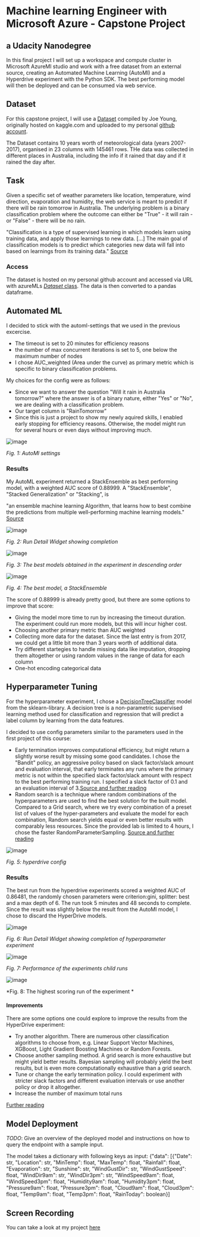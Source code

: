 # Machine learning Engineer with Microsoft Azure - Capstone Project
## a Udacity Nanodegree

In this final project I will set up a workspace and compute cluster in Microsoft AzureMl studio and work with a free dataset from an external source, creating an  Automated Machine Learning (AutoMl) and a Hyperdrive experiment with the Python SDK. The best performing model will then be deployed and can be consumed via web service.

## Dataset

For this capstone project, I will use a [Dataset](https://www.kaggle.com/jsphyg/weather-dataset-rattle-package?select=weatherAUS.csv) compiled by Joe Young, originally hosted on kaggle.com and uploaded to my personal [github account](https://github.com/Aschteroth/udacity_capstone_project).

The Dataset contains 10 years worth of meteorological data (years 2007-2017), organised in 23 columns with 145461 rows. THe data was collected in different places in Australia, including the info if it rained that day and if it rained the day after.

## Task

Given a specific set of weather parameters like location, temperature, wind direction, evaporation and humidity, the web service is meant to predict if there will be rain tomorrow in Australia. The underlying problem is a binary classification problem where the outcome can either be "True" - it will rain -  or "False" - there will be no rain.

"Classification is a type of supervised learning in which models learn using training data, and apply those learnings to new data. [...] The main goal of classification models is to predict which categories new data will fall into based on learnings from its training data."
[Source](https://docs.microsoft.com/en-us/azure/machine-learning/concept-automated-ml)

### Access
The dataset is hosted on my personal github account and accessed via URL with azureMLs [*Dataset* class](https://docs.microsoft.com/en-us/python/api/azureml-core/azureml.core.dataset.dataset?view=azure-ml-py). 
The data is then converted to a pandas dataframe.

## Automated ML

I decided to stick with the automl-settings that we used in the previous excercise.

- The timeout is set to 20 minutes for efficiency reasons
- the number of max concurrent iterations is set to 5, one below the maximum number of nodes
- I chose AUC_weighted (Area under the curve) as primary metric which is specific to binary classification problems. 

My choices for the config were as follows:

- Since we want to answer the question "Will it rain in Australia tomorrow?" where the answer is of a binary nature, either "Yes" or "No", we are dealing with a classification problem.
- Our target column is "RainTomorrow"
- Since this is just a project to show my newly aquired skills, I enabled early stopping for efficiency reasons. Otherwise, the model might run for several hours or even days without improving much.

![image](https://user-images.githubusercontent.com/61315167/118227684-3fde8900-b489-11eb-833e-dd684afbc213.png)

*Fig. 1: AutoMl settings*

### Results

My AutoML experiment returned a StackEnsemble as best performing model, with a weighted AUC score of 0.88999. 
A "StackEnsemble", "Stacked Generalization" or "Stacking", is 
  
  "an ensemble machine learning Algorithm, that learns how to best combine the predictions from multiple well-performing machine learning models." [Source](https://machinelearningmastery.com/stacking-ensemble-machine-learning-with-python/)



![image](https://user-images.githubusercontent.com/61315167/118228220-183bf080-b48a-11eb-8525-ce8c65af1b3b.png)

*Fig. 2: Run Detail Widget showing completion*

![image](https://user-images.githubusercontent.com/61315167/118228280-31dd3800-b48a-11eb-93a4-a37f2fa7ccf6.png)

*Fig. 3: The best models obtained in the experiment in descending order*

![image](https://user-images.githubusercontent.com/61315167/118228334-4cafac80-b48a-11eb-98d6-0b17cbcf992a.png)

*Fig. 4: The best model, a StackEnsemble*


The score of 0.88999 is already pretty good, but there are some options to improve that score: 
- Giving the model more time to run by increasing the timeout duration. The experiment could run more models, but this will incur higher cost. 
- Choosing another primary metric than AUC weighted
- Collecting more data for the dataset. Since the last entry is from 2017, we could get a little bit more than 3 years worth of additional data. 
- Try different startegies to handle missing data like imputation, dropping them altogether or using random values in the range of data for each column
- One-hot encoding categorical data


## Hyperparameter Tuning

For the hyperparameter experiment, I chose a [DecisionTreeClassifier](https://scikit-learn.org/stable/modules/tree.html) model from the sklearn-library. A decision tree is a non-parametric supervised learning method used for classification and regression that will predict a label column by learning from the data features.

I decided to use config parameters similar to the parameters used in the first project of this course: 
- Early termination improves computational efficiency, but might return a slightly worse result by missing some good candidates. I chose the "Bandit" policy, an aggressive policy based on slack factor/slack amount and evaluation interval, that early terminates any runs where the primary metric is not within the specified slack factor/slack amount with respect to the best performing training run. I specified a slack factor of 0.1 and an evaluation interval of 3.[Source and further reading](https://azure.github.io/azureml-sdk-for-r/reference/bandit_policy.html)
- Random search is a technique where random combinations of the hyperparameters are used to find the best solution for the built model. Compared to a Grid search, where we try every combination of a preset list of values of the hyper-parameters and evaluate the model for each combination, Random search yields equal or even better results with comparably less resources. Since the provided lab is limited to 4 hours, I chose the faster RandomParameterSampling. [Source and further reading](https://medium.com/@senapati.dipak97/grid-search-vs-random-search-d34c92946318#:~:text=Random%20search%20works%20best%20for,are%20less%20number%20of%20dimensions)

![image](https://user-images.githubusercontent.com/61315167/118266783-5e5d7800-b4bb-11eb-9cd3-2d40cc892ce7.png)

*Fig. 5: hyperdrive config*


### Results

The best run from the hyperdrive experiments scored a weighted AUC of 0.86481, the randomly chosen parameters were criterion:gini, splitter: best and a max depth of 6. The run took 5 minutes and 48 seconds to complete. Since the result was slightly below the result from the AutoMl model, I chose to discard the HyperDrive models.


![image](https://user-images.githubusercontent.com/61315167/118231393-5be52900-b48f-11eb-9bf0-6a73ec6432d6.png)

*Fig. 6: Run Detail Widget showing completion of hyperparameter experiment*

![image](https://user-images.githubusercontent.com/61315167/118231494-86cf7d00-b48f-11eb-9b22-a854b19f397e.png)


*Fig. 7: Performance of the experiments child runs*

![image](https://user-images.githubusercontent.com/61315167/118231427-6b647200-b48f-11eb-9144-fd09dd538037.png)

*Fig. 8: The highest scoring run of the experiment *

#### Improvements
There are some options one could explore to improve the results from the HyperDrive experiment:

- Try another algorithm. There are numerous other classification algorithms to choose from, e.g. Linear Support Vector Machines, XGBoost, Light Gradient Boosting Machines or Random Forests.
- Choose another sampling method. A grid search is more exhaustive but might yield better results. Bayesian sampling will probably yield the best results, but is even more computationally exhaustive than a grid search.
- Tune or change the early termination policy. I could experiment with stricter slack factors and different evaluation intervals or use another policy or drop it altogether. 
- Increase the number of maximum total runs

[Further reading](https://docs.microsoft.com/en-us/azure/machine-learning/how-to-tune-hyperparameters)

## Model Deployment
*TODO*: Give an overview of the deployed model and instructions on how to query the endpoint with a sample input.

The model takes a dictionary with following keys as input: 
{"data": [{"Date": str,
                "Location": str,
                "MinTemp": float,
                "MaxTemp": float,
                "Rainfall": float,
                "Evaporation": str,
                "Sunshine": str,
                "WindGustDir": str,
                "WindGustSpeed": float,
                "WindDir9am": str,
                "WindDir3pm": str,
                "WindSpeed9am": float,
                "WindSpeed3pm": float,
                "Humidity9am": float,
                "Humidity3pm": float,
                "Pressure9am": float,
                "Pressure3pm": float,
                "Cloud9am": float,
                "Cloud3pm": float,
                "Temp9am": float,
                "Temp3pm": float,
                "RainToday": boolean}]

## Screen Recording
You can take a look at my project [here](https://www.youtube.com/watch?v=34cjqPEEy1M)
